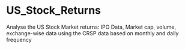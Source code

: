 # US_Stock_Returns
Analyse the US Stock Market returns: IPO Data, Market cap, volume, exchange-wise data using the CRSP data based on monthly and daily frequency
